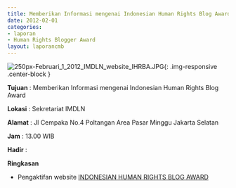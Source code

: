 ```yaml
---
title: Memberikan Informasi mengenai Indonesian Human Rights Blog Award
date: 2012-02-01
categories:
- laporan
- Human Rights Blogger Award
layout: laporancmb
---
```



![250px-Februari_1_2012_IMDLN_website_IHRBA.JPG](/uploads/250px-Februari_1_2012_IMDLN_website_IHRBA.JPG){: .img-responsive .center-block }


**Tujuan** : Memberikan Informasi mengenai Indonesian Human Rights Blog Award

**Lokasi** : Sekretariat IMDLN 

**Alamat** : Jl Cempaka No.4 Poltangan Area Pasar Minggu Jakarta Selatan 

**Jam** : 13.00 WIB 

**Hadir** :

**Ringkasan** 
* Pengaktifan website [INDONESIAN HUMAN RIGHTS BLOG AWARD](http://www.hamblogger.org/)

